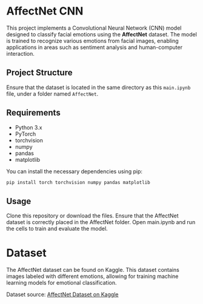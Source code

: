 # AffectNet CNN

This project implements a Convolutional Neural Network (CNN) model designed to classify facial emotions using the **AffectNet** dataset. The model is trained to recognize various emotions from facial images, enabling applications in areas such as sentiment analysis and human-computer interaction.

## Project Structure

Ensure that the dataset is located in the same directory as this `main.ipynb` file, under a folder named `AffectNet`.

## Requirements

- Python 3.x
- PyTorch
- torchvision
- numpy
- pandas
- matplotlib

You can install the necessary dependencies using pip:

```bash
pip install torch torchvision numpy pandas matplotlib
```

## Usage

Clone this repository or download the files.
Ensure that the AffectNet dataset is correctly placed in the AffectNet folder.
Open main.ipynb and run the cells to train and evaluate the model.

# Dataset
The AffectNet dataset can be found on Kaggle. This dataset contains images labeled with different emotions, allowing for training machine learning models for emotional classification.

Dataset source: [AffectNet Dataset on Kaggle](https://www.kaggle.com/code/arkhanzada/facial-emotions-classification-affectnet-dataset/input)
